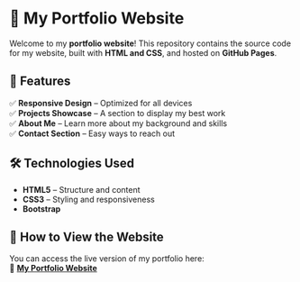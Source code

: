 # 🚀 My Portfolio Website  

Welcome to my **portfolio website**! This repository contains the source code for my website, built with **HTML and CSS**, and hosted on **GitHub Pages**.  


## 🎨 Features  
✅ **Responsive Design** – Optimized for all devices  
✅ **Projects Showcase** – A section to display my best work  
✅ **About Me** – Learn more about my background and skills  
✅ **Contact Section** – Easy ways to reach out  

## 🛠️ Technologies Used  
- **HTML5** – Structure and content  
- **CSS3** – Styling and responsiveness
- **Bootstrap**

## 📌 How to View the Website  
You can access the live version of my portfolio here:  
🔗 **[My Portfolio Website](https://eabde.github.io/)**  
